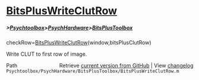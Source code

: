 # [BitsPlusWriteClutRow](BitsPlusWriteClutRow)
##### >[Psychtoolbox](Psychtoolbox)>[PsychHardware](PsychHardware)>[BitsPlusToolbox](BitsPlusToolbox)

checkRow=[BitsPlusWriteClutRow](BitsPlusWriteClutRow)(window,bitsPlusClutRow)  
  
Write CLUT to first row of image.   




<div class="code_header" style="text-align:right;">
  <span style="float:left;">Path&nbsp;&nbsp;</span> <span class="counter">Retrieve <a href=
  "https://raw.github.com/Psychtoolbox-3/Psychtoolbox-3/beta/Psychtoolbox/PsychHardware/BitsPlusToolbox/BitsPlusWriteClutRow.m">current version from GitHub</a> | View <a href=
  "https://github.com/Psychtoolbox-3/Psychtoolbox-3/commits/beta/Psychtoolbox/PsychHardware/BitsPlusToolbox/BitsPlusWriteClutRow.m">changelog</a></span>
</div>
<div class="code">
  <code>Psychtoolbox/PsychHardware/BitsPlusToolbox/BitsPlusWriteClutRow.m</code>
</div>


